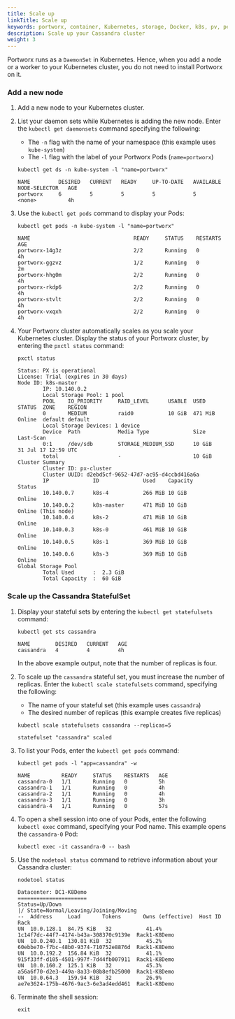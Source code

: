 ```yaml
---
title: Scale up
linkTitle: Scale up
keywords: portworx, container, Kubernetes, storage, Docker, k8s, pv, persistent disk, cassandra, scaling, scale up
description: Scale up your Cassandra cluster
weight: 3
---
```


Portworx runs as a `DaemonSet` in Kubernetes. Hence, when you add a node or a worker to your Kubernetes cluster, you do not need to install Portworx on it.

### Add a new node

1. Add a new node to your Kubernetes cluster. <!-- I think we added two nodes -->

2. List your daemon sets while Kubernetes is adding the new node. Enter the `kubectl get daemonsets` command specifying the following:

   * The `-n` flag with the name of your namespace (this example uses `kube-system`)
   * The `-l` flag with the label of your Portworx Pods (`name=portworx`)

    ```text
    kubectl get ds -n kube-system -l "name=portworx"
    ```

    ```output
    NAME         DESIRED   CURRENT   READY     UP-TO-DATE   AVAILABLE   NODE-SELECTOR   AGE
    portworx     6         5         5         5            5           <none>          4h
    ```

    <!-- I think we added two nodes. Need a test cluster to verify this and update the outputs -->

3. Use the `kubectl get pods` command to display your Pods:

    ```text
    kubectl get pods -n kube-system -l "name=portworx"
    ```

    ```output
    NAME                                 READY     STATUS    RESTARTS   AGE
    portworx-14g3z                       2/2       Running   0          4h
    portworx-ggzvz                       1/2       Running   0          2m
    portworx-hhg0m                       2/2       Running   0          4h
    portworx-rkdp6                       2/2       Running   0          4h
    portworx-stvlt                       2/2       Running   0          4h
    portworx-vxqxh                       2/2       Running   0          4h
    ```

4. Your Portworx cluster automatically scales as you scale your Kubernetes cluster.  Display the status of your Portworx cluster, by entering the `pxctl status` command:

    ```text
    pxctl status
    ```

    ```output
    Status: PX is operational
    License: Trial (expires in 30 days)
    Node ID: k8s-master
            IP: 10.140.0.2
            Local Storage Pool: 1 pool
            POOL    IO_PRIORITY     RAID_LEVEL      USABLE  USED    STATUS  ZONE    REGION
            0       MEDIUM          raid0           10 GiB  471 MiB Online  default default
            Local Storage Devices: 1 device
            Device  Path            Media Type              Size            Last-Scan
            0:1     /dev/sdb        STORAGE_MEDIUM_SSD      10 GiB          31 Jul 17 12:59 UTC
            total                   -                       10 GiB
    Cluster Summary
            Cluster ID: px-cluster
            Cluster UUID: d2ebd5cf-9652-47d7-ac95-d4ccbd416a6a
            IP              ID              Used    Capacity        Status
            10.140.0.7      k8s-4           266 MiB 10 GiB          Online
            10.140.0.2      k8s-master      471 MiB 10 GiB          Online (This node)
            10.140.0.4      k8s-2           471 MiB 10 GiB          Online
            10.140.0.3      k8s-0           461 MiB 10 GiB          Online
            10.140.0.5      k8s-1           369 MiB 10 GiB          Online
            10.140.0.6      k8s-3           369 MiB 10 GiB          Online
    Global Storage Pool
            Total Used      :  2.3 GiB
            Total Capacity  :  60 GiB

    ```

### Scale up the Cassandra StatefulSet

1. Display your stateful sets by entering the `kubectl get statefulsets` command:

    ```text
    kubectl get sts cassandra
    ```

    ```output
    NAME        DESIRED   CURRENT   AGE
    cassandra   4         4         4h
    ```

    In the above example output, note that the number of replicas is four.

2. To scale up the `cassandra` stateful set, you must increase the number of replicas. Enter the `kubectl scale statefulsets` command, specifying the following:

   * The name of your stateful set (this example uses `cassandra`)
   * The desired number of replicas (this example creates five replicas)

    ```text
    kubectl scale statefulsets cassandra --replicas=5
    ```

    ```output
    statefulset "cassandra" scaled
    ```

3. To list your Pods, enter the `kubectl get pods` command:

    ```text
    kubectl get pods -l "app=cassandra" -w
    ```

    ```output
    NAME          READY     STATUS    RESTARTS   AGE
    cassandra-0   1/1       Running   0          5h
    cassandra-1   1/1       Running   0          4h
    cassandra-2   1/1       Running   0          4h
    cassandra-3   1/1       Running   0          3h
    cassandra-4   1/1       Running   0          57s
    ```

4. To open a shell session into one of your Pods, enter the following `kubectl exec` command, specifying your Pod name. This example opens the `cassandra-0` Pod:

    ```text
    kubectl exec -it cassandra-0 -- bash
    ```

5. Use the `nodetool status` command to retrieve information about your Cassandra cluster:

    ```text
    nodetool status
    ```

    ```output
    Datacenter: DC1-K8Demo
    ======================
    Status=Up/Down
    |/ State=Normal/Leaving/Joining/Moving
    --  Address     Load       Tokens       Owns (effective)  Host ID                               Rack
    UN  10.0.128.1  84.75 KiB   32           41.4%             1c14f7dc-44f7-4174-b43a-308370c9139e  Rack1-K8Demo
    UN  10.0.240.1  130.81 KiB  32           45.2%             60ebbe70-f7bc-48b0-9374-710752e8876d  Rack1-K8Demo
    UN  10.0.192.2  156.84 KiB  32           41.1%             915f33ff-d105-4501-997f-7d44fb007911  Rack1-K8Demo
    UN  10.0.160.2  125.1 KiB   32           45.3%             a56a6f70-d2e3-449a-8a33-08b8efb25000  Rack1-K8Demo
    UN  10.0.64.3   159.94 KiB  32           26.9%             ae7e3624-175b-4676-9ac3-6e3ad4edd461  Rack1-K8Demo
    ```

6. Terminate the shell session:

    ```text
    exit
    ```